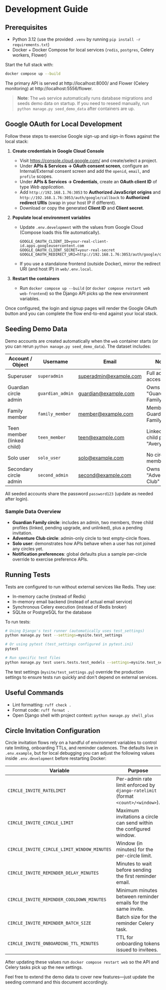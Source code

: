 # Development Guide

## Prerequisites

- Python 3.12 (use the provided `.venv` by running `pip install -r requirements.txt`)
- Docker + Docker Compose for local services (`redis`, `postgres`, Celery workers, Flower)

Start the full stack with:

```bash
docker compose up --build
```

The primary API is served at http://localhost:8000/ and Flower (Celery monitoring) at http://localhost:5556/flower.

> **Note**: The `web` service automatically runs database migrations and seeds demo data on startup. If you need to reseed manually, run `python manage.py seed_demo_data` after containers are up.

## Google OAuth for Local Development

Follow these steps to exercise Google sign-up and sign-in flows against the local stack:

1. **Create credentials in Google Cloud Console**
   - Visit <https://console.cloud.google.com/> and create/select a project.
   - Under **APIs & Services → OAuth consent screen**, configure an Internal/External consent screen and add the `openid`, `email`, and `profile` scopes.
   - Under **APIs & Services → Credentials**, create an **OAuth client ID** of type *Web application*.
   - Add `http://192.168.1.76:3053` to **Authorized JavaScript origins** and `http://192.168.1.76:3053/auth/google/callback` to **Authorized redirect URIs** (swap in your host IP if different).
   - Download or copy the generated **Client ID** and **Client secret**.

2. **Populate local environment variables**
   - Update `.env.development` with the values from Google Cloud (Compose loads this file automatically).

     ```dotenv
     GOOGLE_OAUTH_CLIENT_ID=your-real-client-id.apps.googleusercontent.com
     GOOGLE_OAUTH_CLIENT_SECRET=your-real-secret
     GOOGLE_OAUTH_REDIRECT_URI=http://192.168.1.76:3053/auth/google/callback
     ```

   - If you use a standalone frontend (outside Docker), mirror the redirect URI (and host IP) in `web/.env.local`.

3. **Restart the containers**
   - Run `docker compose up --build` (or `docker compose restart web web-frontend`) so the Django API picks up the new environment variables.

Once configured, the login and signup pages will render the Google OAuth button and you can complete the flow end-to-end against your local stack.

## Seeding Demo Data

Demo accounts are created automatically when the `web` container starts (or you can rerun `python manage.py seed_demo_data`). The dataset includes:

| Account / Object            | Username            | Email                      | Notes |
|-----------------------------|---------------------|----------------------------|-------|
| Superuser                   | `superadmin`        | superadmin@example.com     | Full admin access |
| Guardian circle admin       | `guardian_admin`    | guardian@example.com       | Owns "Guardian Family" circle |
| Family member               | `family_member`     | member@example.com         | Member of Guardian Family |
| Teen member (linked child)  | `teen_member`       | teen@example.com           | Linked to child profile "Avery" |
| Solo user                   | `solo_user`         | solo@example.com           | No circle memberships |
| Secondary circle admin      | `second_admin`      | second@example.com         | Owns "Adventure Club" circle |

All seeded accounts share the password `password123` (update as needed after login).

### Sample Data Overview

- **Guardian Family circle**: includes an admin, two members, three child profiles (linked, pending upgrade, and unlinked), plus a pending invitation.
- **Adventure Club circle**: admin-only circle to test empty-circle flows.
- **Solo user**: demonstrates how APIs behave when a user has not joined any circles yet.
- **Notification preferences**: global defaults plus a sample per-circle override to exercise preference APIs.

## Running Tests

Tests are configured to run without external services like Redis. They use:
- In-memory cache (instead of Redis)
- In-memory email backend (instead of actual email service)
- Synchronous Celery execution (instead of Redis broker)
- SQLite or PostgreSQL for the database

To run tests:

```bash
# Using Django's test runner (automatically uses test_settings)
python manage.py test --settings=mysite.test_settings

# Or using pytest (test_settings configured in pytest.ini)
pytest

# Run specific test files
python manage.py test users.tests.test_models --settings=mysite.test_settings
```

The test settings (`mysite/test_settings.py`) override the production settings to ensure tests run quickly and don't depend on external services.

## Useful Commands

- Lint formatting: `ruff check .`
- Format code: `ruff format .`
- Open Django shell with project context: `python manage.py shell_plus`

## Circle Invitation Configuration

Circle invitation flows rely on a handful of environment variables to control rate limiting, onboarding TTLs, and reminder cadences. The defaults live in `.env.example`, but for local debugging you can adjust the following values inside `.env.development` before restarting Docker:

| Variable | Purpose | Default |
| --- | --- | --- |
| `CIRCLE_INVITE_RATELIMIT` | Per-admin rate limit enforced by `django-ratelimit` (format `<count>/<window>`). | `10/15m` |
| `CIRCLE_INVITE_CIRCLE_LIMIT` | Maximum invitations a circle can send within the configured window. | `25` |
| `CIRCLE_INVITE_CIRCLE_LIMIT_WINDOW_MINUTES` | Window (in minutes) for the per-circle limit. | `60` |
| `CIRCLE_INVITE_REMINDER_DELAY_MINUTES` | Minutes to wait before sending the first reminder email. | `1440` |
| `CIRCLE_INVITE_REMINDER_COOLDOWN_MINUTES` | Minimum minutes between reminder emails for the same invite. | `1440` |
| `CIRCLE_INVITE_REMINDER_BATCH_SIZE` | Batch size for the reminder Celery task. | `100` |
| `CIRCLE_INVITE_ONBOARDING_TTL_MINUTES` | TTL for onboarding tokens issued to invitees. | `60` |

After updating these values run `docker compose restart web` so the API and Celery tasks pick up the new settings.

Feel free to extend the demo data to cover new features—just update the seeding command and this document accordingly.
